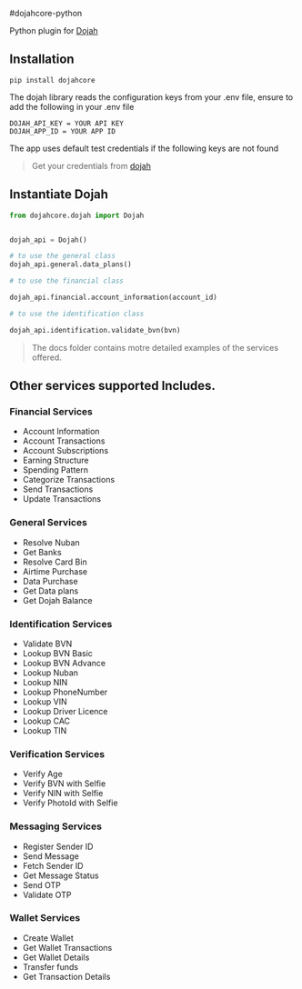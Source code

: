 #dojahcore-python


Python plugin for [Dojah](https://dojah.io/) 


## Installation

```shell
pip install dojahcore
```
The dojah library reads the configuration keys from your .env file, ensure to add the following in your .env file


```shell
DOJAH_API_KEY = YOUR API KEY
DOJAH_APP_ID = YOUR APP ID
```
The app uses default test credentials if the following keys are not found

> Get your credentials from [dojah](https://dojah.io)

## Instantiate Dojah


```python
from dojahcore.dojah import Dojah


dojah_api = Dojah()

# to use the general class
dojah_api.general.data_plans()

# to use the financial class

dojah_api.financial.account_information(account_id)

# to use the identification class

dojah_api.identification.validate_bvn(bvn)

```
> The docs folder contains motre detailed examples of the services offered.

## Other services supported Includes.

### Financial Services
- Account Information
- Account Transactions
- Account Subscriptions
- Earning Structure
- Spending Pattern
- Categorize Transactions
- Send Transactions
- Update Transactions

### General Services

- Resolve Nuban
- Get Banks
- Resolve Card Bin
- Airtime Purchase
- Data Purchase 
- Get Data plans
- Get Dojah Balance

### Identification Services

- Validate BVN
- Lookup BVN Basic
- Lookup BVN Advance
- Lookup Nuban
- Lookup NIN
- Lookup PhoneNumber 
- Lookup VIN
- Lookup Driver Licence
- Lookup CAC
- Lookup TIN

### Verification Services 

- Verify Age
- Verify BVN with Selfie
- Verify NIN with Selfie
- Verify PhotoId with Selfie


### Messaging Services
- Register Sender ID
- Send Message
- Fetch Sender ID
- Get Message Status
- Send OTP
- Validate OTP


### Wallet Services

- Create Wallet
- Get Wallet Transactions
- Get Wallet Details
- Transfer funds 
- Get Transaction Details
